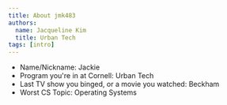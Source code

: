 ```yaml
---
title: About jmk483
authors:
  name: Jacqueline Kim
  title: Urban Tech
tags: [intro]
---
```


- Name/Nickname: Jackie
- Program you're in at Cornell: Urban Tech
- Last TV show you binged, or a movie you watched: Beckham
- Worst CS Topic: Operating Systems
